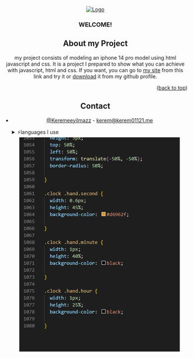 
<a name="readme"></a>




<!-- PROJECT LOGO -->
<br />
<div align="center">
  <a href="https://github.com/kerem01121">
    <img src="https://avatars.githubusercontent.com/u/117937811?v=4" alt="Logo" width="80" height="80">
  </a>

  <h3 align="center">WELCOME!</h3>

 






<!-- ABOUT THE PROJECT -->
## About my Project



my project consists of modeling an iphone 14 pro model using html javascript and css.
It is a project I prepared to show what you can achieve with javascript, html and css.
If you want, you can go to [my site](https://kerem01121.me) from this link and try it or [download](https://github.com/kerem01121/HTML-iPhone-14-Dynamic-Island-and-Interface-) it from my github profile.


<p align="right">(<a href="#readme-top">back to top</a>)</p>







<!-- CONTACT -->
## Contact

- [@Keremeeyilmazz](https://twitter.com/your_username) - kerem@kerem01121.me
  
  
  <details>
    <summary img align="left"> ⚡languages I use</summary>
    <p img align="left"><img align="left" src="https://github-readme-stats.vercel.app/api/top-langs?username=kerem01121&show_icons=true&locale=en&layout=compact" alt="kerem01121" /></p>
  </details>
  <img src="https://github.com/kerem01121/HTML-iPhone-14-Dynamic-Island-and-Interface-/blob/main/iphone/img/CeA3PzvI2oIAQhAAAIlCfwfuPNM4lMkP.png"</img>





